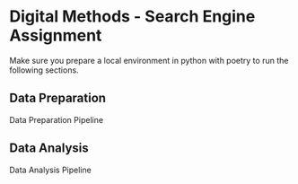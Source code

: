 # Digital Methods - Search Engine Assignment 
Make sure you prepare a local environment in python with poetry to run the following sections. 

## Data Preparation

Data Preparation Pipeline

## Data Analysis

Data Analysis Pipeline
